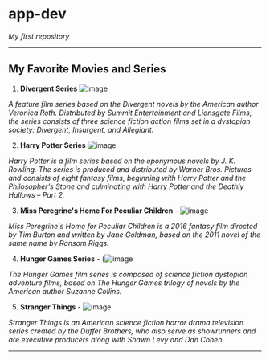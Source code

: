 # app-dev
*My first repository*

---

## My Favorite Movies and Series
1. **Divergent Series** ![image](https://user-images.githubusercontent.com/103399361/205434858-f45be3e9-53c0-40ad-bf8e-42fd51077962.png) 

  *A feature film series based on the Divergent novels by the American author Veronica Roth. Distributed by Summit Entertainment and Lionsgate Films, the series   consists of three science fiction action films set in a dystopian society: Divergent, Insurgent, and Allegiant.*

2. **Harry Potter Series**  ![image](https://user-images.githubusercontent.com/103399361/205434847-36fb6647-e38a-4d5e-b50b-497aec9f85ef.png)

  *Harry Potter is a film series based on the eponymous novels by J. K. Rowling. The series is produced and distributed by Warner Bros. Pictures and consists of eight fantasy films, beginning with Harry Potter and the Philosopher's Stone and culminating with Harry Potter and the Deathly Hallows – Part 2.*
  
3. **Miss Peregrine's Home For Peculiar Children** - ![image](https://user-images.githubusercontent.com/103399361/205434873-593a9ddd-6b20-4756-8cd2-4ceac36ee0ee.png)

*Miss Peregrine's Home for Peculiar Children is a 2016 fantasy film directed by Tim Burton and written by Jane Goldman, based on the 2011 novel of the same name by Ransom Riggs.*

4. **Hunger Games Series** - (![image](https://user-images.githubusercontent.com/103399361/205434815-7a897884-f65f-4ae5-9601-96f3870718b0.png)

*The Hunger Games film series is composed of science fiction dystopian adventure films, based on The Hunger Games trilogy of novels by the American author Suzanne Collins.*

5. **Stranger Things** - ![image](https://user-images.githubusercontent.com/103399361/205434822-a7d9f372-abc1-4074-bb99-0a7367f9bd4b.png)

*Stranger Things is an American science fiction horror drama television series created by the Duffer Brothers, who also serve as showrunners and are executive producers along with Shawn Levy and Dan Cohen.*

---
